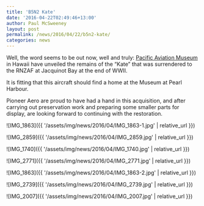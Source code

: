 ```yaml
---
title: 'B5N2 Kate'
date: '2016-04-22T02:49:46+13:00'
author: Paul McSweeney
layout: post
permalink: /news/2016/04/22/b5n2-kate/
categories: news
---
```


Well, the word seems to be out now, well and truly: [Pacific Aviation Museum](https://www.pacificaviationmuseum.org/) in Hawaii have unveiled the remains of the “Kate” that was surrendered to the RNZAF at Jacquinot Bay at the end of WWII.

It is fitting that this aircraft should find a home at the Museum at Pearl Harbour. 

Pioneer Aero are proud to have had a hand in this acquisition, and after carrying out preservation work and preparing some smaller parts for display, are looking forward to continuing with the restoration.

![IMG_1863]({{ '/assets/img/news/2016/04/IMG_1863-1.jpg' | relative_url }})

![IMG_2859]({{ '/assets/img/news/2016/04/IMG_2859.jpg' | relative_url }})

![IMG_1740]({{ '/assets/img/news/2016/04/IMG_1740.jpg' | relative_url }})

![IMG_2771]({{ '/assets/img/news/2016/04/IMG_2771.jpg' | relative_url }})

![IMG_1863]({{ '/assets/img/news/2016/04/IMG_1863-2.jpg' | relative_url }})

![IMG_2739]({{ '/assets/img/news/2016/04/IMG_2739.jpg' | relative_url }})

![IMG_2007]({{ '/assets/img/news/2016/04/IMG_2007.jpg' | relative_url }})
